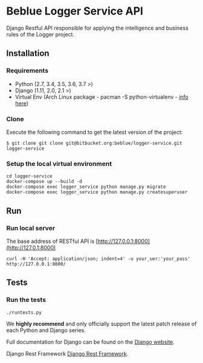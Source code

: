# Beblue Logger Service API
Django Restful API responsible for applying the intelligence and business rules of the Logger project.

## Installation

### Requirements

* Python (2.7, 3.4, 3.5, 3.6, 3.7 >)
* Django (1.11, 2.0, 2.1 >)
* Virtual Env (Arch Linux package - pacman -S python-virtualenv - [info here](https://www.archlinux.org/packages/?name=python-virtualenv))

### Clone

Execute the following command to get the latest version of the project:

```terminal
$ git clone git clone git@bitbucket.org:beblue/logger-service.git logger-service
```

### Setup the local virtual environment
```terminal
cd logger-service
docker-compose up --build -d
docker-compose exec logger_service python manage.py migrate 
docker-compose exec logger_service python manage.py createsuperuser 
```

## Run
### Run local server
The base address of RESTful API is [http://127.0.0.1:8000](http://127.0.1:8000)
```terminal
curl -H 'Accept: application/json; indent=4' -u your_uer:'your_pass' http://127.0.0.1:8000/
```

## Tests
### Run the tests
```terminal
./runtests.py
```

We **highly recommend** and only officially support the latest patch release of
each Python and Django series.



Full documentation for Django can be found on the [Django website](http://laradock.io/).

Django Rest Framework [Django Rest Framework](https://www.django-rest-framework.org).
